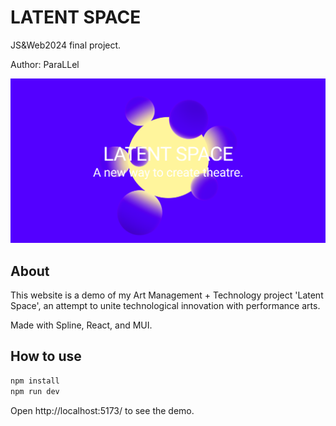 # LATENT SPACE
 
JS&Web2024 final project.

Author: ParaLLel

![alt text](release.png)
 
## About

This website is a demo of my Art Management + Technology project 'Latent Space', an attempt to unite technological innovation with performance arts. 

Made with Spline, React, and MUI. 

## How to use

```bash
npm install
npm run dev
```
    
Open http://localhost:5173/ to see the demo.